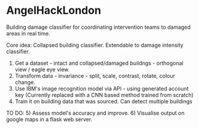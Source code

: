 # AngelHackLondon
Building damage classifier for coordinating intervention teams to damaged areas in real time. 

Core idea: Collapsed building classifier. Extendable to damage intensity classifier. 

1) Get a dataset - intact and collapsed/damaged buildngs - orthogonal view / eagle eye view. 
2) Transform data - invariance - split, scale, contrast, rotate, colour change. 
3) Use IBM's image recognition model via API - using generated account key (Currently replaced with a CNN based method trained from scratch)
4) Train it on building data that was sourced. Can detect multiple buildings

TO DO:
5) Assess model's accuracy and improve. 
6) Visualise output on google maps in a flask web server. 
